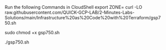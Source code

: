 Run the following Commands in CloudShell
export ZONE=
curl -LO raw.githubusercontent.com/QUICK-GCP-LAB/2-Minutes-Labs-Solutions/main/Infrastructure%20as%20Code%20with%20Terraform/gsp750.sh

sudo chmod +x gsp750.sh

./gsp750.sh